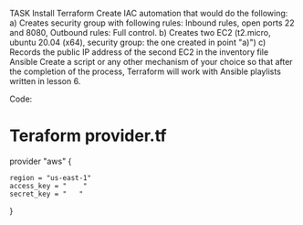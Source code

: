 TASK
Install Terraform Create IAC automation that would do the following: a) Creates security group with following rules: Inbound rules, open ports 22 and 8080, Outbound rules: Full control. b) Creates two EC2 (t2.micro, ubuntu 20.04 (x64), security group: the one created in point "a)") c) Records the public IP address of the second EC2 in the inventory file Ansible Create a script or any other mechanism of your choice so that after the completion of the process, Terraform will work with Ansible playlists written in lesson 6.

Code:

# Teraform provider.tf
provider "aws" {

    region = "us-east-1"
    access_key = "    "
    secret_key = "   "
}
